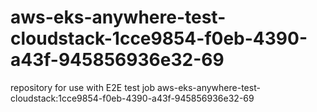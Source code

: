 # aws-eks-anywhere-test-cloudstack-1cce9854-f0eb-4390-a43f-945856936e32-69
repository for use with E2E test job aws-eks-anywhere-test-cloudstack:1cce9854-f0eb-4390-a43f-945856936e32-69
